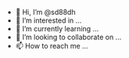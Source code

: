 - 👋 Hi, I’m @sd88dh
- 👀 I’m interested in ...
- 🌱 I’m currently learning ...
- 💞️ I’m looking to collaborate on ...
- 📫 How to reach me ...

<!---
sd88dh/sd88dh is a ✨ special ✨ repository because its `README.md` (this file) appears on your GitHub profile.
You can click the Preview link to take a look at your changes.
--->
